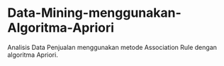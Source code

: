 # Data-Mining-menggunakan-Algoritma-Apriori
Analisis Data Penjualan menggunakan metode Association Rule dengan algoritma Apriori.
